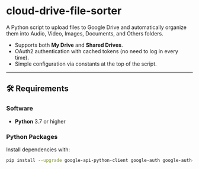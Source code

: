 # cloud-drive-file-sorter
A Python script to upload files to Google Drive and automatically organize them into Audio, Video, Images, Documents, and Others folders.

- Supports both **My Drive** and **Shared Drives**.
- OAuth2 authentication with cached tokens (no need to log in every time).
- Simple configuration via constants at the top of the script.

---

## 🛠 Requirements

### Software
- **Python** 3.7 or higher

### Python Packages  
Install dependencies with:

```bash
pip install --upgrade google-api-python-client google-auth google-auth-httplib2 google-auth-oauthlib

